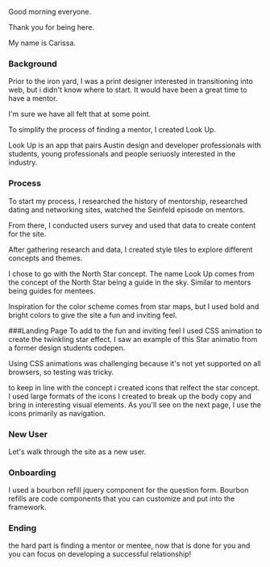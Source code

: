 
Good morning everyone.

Thank you for being here.

My name is Carissa.

### Background
Prior to the iron yard, I was a print designer interested in transitioning into web, but i didn't know where to start. It would have been a great time to have a mentor.

I'm sure we have all felt that at some point. 

To simplify the process of finding a mentor, I created Look Up.

Look Up is an app that pairs Austin design and developer professionals with students, young professionals and people seriuosly interested in the industry.

### Process

To start my process, I researched the history of mentorship, researched dating and networking sites, watched the Seinfeld episode on mentors.

From there, I conducted users survey and used that data to create content for the site. 

After gathering research and data, I created style tiles to explore different concepts and themes. 

I chose to go with the North Star concept. The name Look Up comes from the concept of the North Star being a guide in the sky. Similar to mentors being guides for mentees.

Inspiration for the color scheme comes from star maps, but I used bold and bright colors to give the site a fun and inviting feel.

###Landing Page
To add to the fun and inviting feel I used CSS animation to create the twinkling star effect. I saw an example of this Star animatio from a former design students codepen.

Using CSS animations was challenging because it's not yet supported on all browsers, so testing was tricky. 

to keep in line with the concept i created icons that relfect the star concept.  I used large formats of the icons I created to break up the body copy and bring in interesting visual elements. As you'll see on the next page, I use the icons primarily as navigation.

### New User
Let's walk through the site as a new user.

### Onboarding
I used a bourbon refill jquery component for the question form.
Bourbon refills are code components that you can customize and put into the framework.


### Ending 
the hard part is finding a mentor or mentee,
now that is done for you and you can focus on developing a successful relationship!




